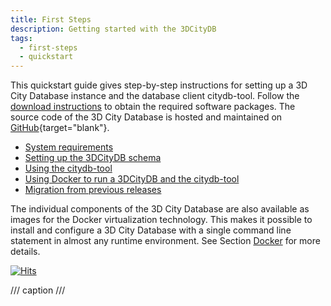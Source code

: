 ```yaml
---
title: First Steps
description: Getting started with the 3DCityDB
tags:
  - first-steps
  - quickstart
---
```


This quickstart guide gives step-by-step instructions for setting up a 3D City Database instance and the database client
citydb-tool. Follow the [download instructions](../download.md) to obtain the required software packages. The source
code of the 3D City Database is hosted and maintained on [GitHub](https://github.com/3dcitydb){target="blank"}.

- [System requirements](requirements.md)
- [Setting up the 3DCityDB schema](setup.md)
- [Using the citydb-tool](citydb-tool.md)
- [Using Docker to run a 3DCityDB and the citydb-tool](docker.md)
- [Migration from previous releases](migration.md)

The individual components of the 3D City Database are also available as images for the Docker virtualization technology.
This makes it possible to install and configure a 3D City Database with a single command line statement in almost any
runtime environment. See Section [Docker](docker.md) for more details.

[![Hits](https://hits.seeyoufarm.com/api/count/incr/badge.svg?url=https%3A%2F%2F3dcitydb.github.io%2F3dcitydb-mkdocs%2Ffirst-steps%2Findex%2F&count_bg=%2379C83D&title_bg=%23555555&icon=&icon_color=%23E7E7E7&title=Visitors&edge_flat=false)](https://hits.seeyoufarm.com/#history)

/// caption
///

